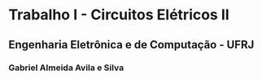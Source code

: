 # Trabalho I - Circuitos Elétricos II
## Engenharia Eletrônica e de Computação - UFRJ
### Gabriel Almeida Avila e Silva
